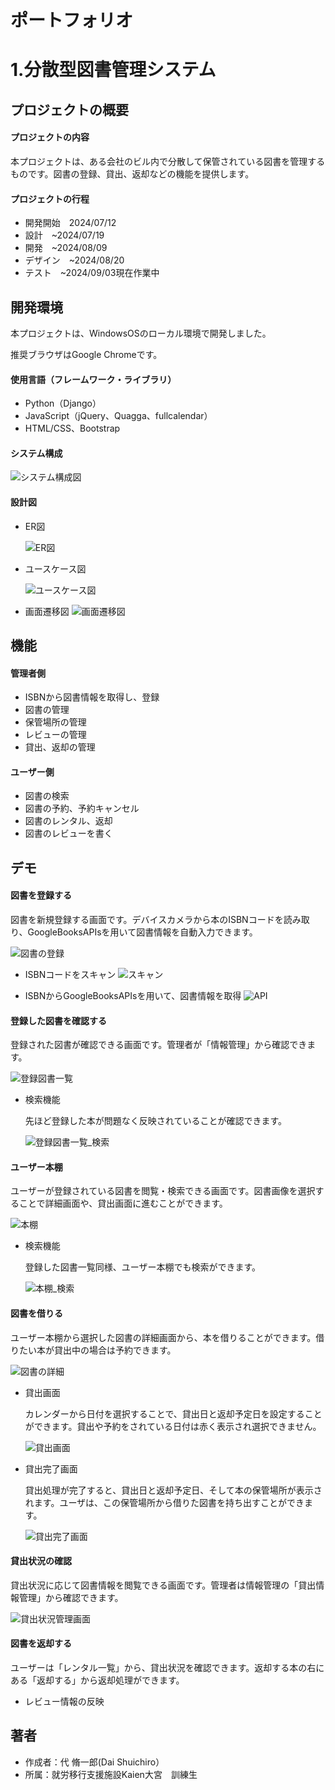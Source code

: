 # ポートフォリオ
# 1.分散型図書管理システム

## プロジェクトの概要
#### プロジェクトの内容  
本プロジェクトは、ある会社のビル内で分散して保管されている図書を管理するものです。図書の登録、貸出、返却などの機能を提供します。
#### プロジェクトの行程
* 開発開始　2024/07/12
* 設計　~2024/07/19
* 開発　~2024/08/09
* デザイン　~2024/08/20
* テスト　~2024/09/03現在作業中

## 開発環境

本プロジェクトは、WindowsOSのローカル環境で開発しました。

推奨ブラウザはGoogle Chromeです。

#### 使用言語（フレームワーク・ライブラリ）
* Python（Django）
* JavaScript（jQuery、Quagga、fullcalendar）
* HTML/CSS、Bootstrap

#### システム構成
![システム構成図](docs/image/system_configuration.png)

#### 設計図
* ER図

  ![ER図](docs/image/ER.png)

* ユースケース図

  ![ユースケース図](docs/image/usecase.png)
* 画面遷移図
  ![画面遷移図](docs/image/screen_transition.png)

## 機能

#### 管理者側
* ISBNから図書情報を取得し、登録
* 図書の管理
* 保管場所の管理
* レビューの管理
* 貸出、返却の管理

#### ユーザー側
* 図書の検索
* 図書の予約、予約キャンセル
* 図書のレンタル、返却
* 図書のレビューを書く
 
## デモ

#### 図書を登録する

図書を新規登録する画面です。デバイスカメラから本のISBNコードを読み取り、GoogleBooksAPIsを用いて図書情報を自動入力できます。

![図書の登録](docs/image/book_create.png)

* ISBNコードをスキャン
  ![スキャン](docs/image/scan.png)
  
* ISBNからGoogleBooksAPIsを用いて、図書情報を取得
  ![API](docs/image/api.png)

#### 登録した図書を確認する

登録された図書が確認できる画面です。管理者が「情報管理」から確認できます。

![登録図書一覧](docs/image/books_list.png)

* 検索機能
  
  先ほど登録した本が問題なく反映されていることが確認できます。
  
  ![登録図書一覧_検索](docs/image/book_list_search.png)

#### ユーザー本棚

ユーザーが登録されている図書を閲覧・検索できる画面です。図書画像を選択することで詳細画面や、貸出画面に進むことができます。

![本棚](docs/image/bookshelf.png)

* 検索機能

  登録した図書一覧同様、ユーザー本棚でも検索ができます。

  ![本棚_検索](docs/image/bookshelf_search.png)

#### 図書を借りる

ユーザー本棚から選択した図書の詳細画面から、本を借りることができます。借りたい本が貸出中の場合は予約できます。

![図書の詳細](docs/image/detail.png)

* 貸出画面

  カレンダーから日付を選択することで、貸出日と返却予定日を設定することができます。貸出や予約をされている日付は赤く表示され選択できません。

  ![貸出画面](docs/image/rent.png)
  
* 貸出完了画面

  貸出処理が完了すると、貸出日と返却予定日、そして本の保管場所が表示されます。ユーザは、この保管場所から借りた図書を持ち出すことができます。

  ![貸出完了画面](docs/image/rent_done.png)

#### 貸出状況の確認

貸出状況に応じて図書情報を閲覧できる画面です。管理者は情報管理の「貸出情報管理」から確認できます。

![貸出状況管理画面](docs/image/lending_management.png)

#### 図書を返却する

ユーザーは「レンタル一覧」から、貸出状況を確認できます。返却する本の右にある「返却する」から返却処理ができます。

* レビュー情報の反映

## 著者
 
* 作成者：代 脩一郎(Dai Shuichiro）
* 所属：就労移行支援施設Kaien大宮　訓練生
